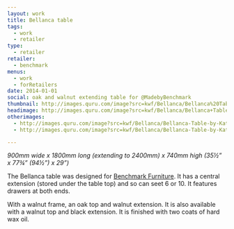 ```yaml
---
layout: work
title: Bellanca table
tags:
  - work
  - retailer
type:
  - retailer
retailer:
  - benchmark
menus:
  - work
  - forRetailers
date: 2014-01-01
social: oak and walnut extending table for @MadebyBenchmark
thumbnail: http://images.quru.com/image?src=kwf/Bellanca/Bellanca%20Table%20by%20Katie%20Walker%20(Extended).jpg&width=175&height=175&right=0.54375&top=0.17925
headimage: http://images.quru.com/image?src=kwf/Bellanca/Bellanca+Table+by+Katie+Walker+%28Extended%29.jpg
otherimages:
  - http://images.quru.com/image?src=kwf/Bellanca/Bellanca-Table-by-Katie-Walker.jpg&left=0.17813&right=0.84375
  - http://images.quru.com/image?src=kwf/Bellanca/Bellanca-Table-by-Katie-Walker-end-shot.jpg&right=0.75625&left=0.25313

---
```


_900mm wide x 1800mm long (extending to 2400mm) x 740mm high (35&frac12;” x  77&frac34;” (94&frac12;”) x 29”)_  

The Bellanca table was designed for [Benchmark Furniture](/retailers/benchmark). It has a central extension (stored under the table top) and so can seet 6 or 10. It features drawers at both ends.

With a walnut frame, an oak top and walnut extension.  It is also available with a walnut top and black extension. It is finished with two coats of hard wax oil.
